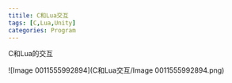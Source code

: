 ```yaml
---
titile: C和Lua交互
tags: [C,Lua,Unity]
categories: Program
---
```


C和Lua的交互

<!-- more -->







![Image 0011555992894](C和Lua交互/Image 0011555992894.png)



